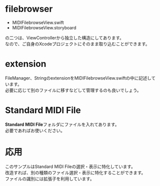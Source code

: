 # filebrowser
 
- MIDIFilebrowseView.swift
- MIDIFilebrowseView.storyboard

の二つは、ViewControllerから独立した構造にしてあります。  
なので、ご自身のXcodeプロジェクトにそのまま取り込むことができます。  

# extension
FileManager、StringのextensionをMIDIFilebrowseView.swiftの中に記述しています。  
必要に応じて別のファイルに移すなどして管理するのも良いでしょう。  

# Standard MIDI File
**Standard MIDI File**フォルダにファイルを入れてあります。  
必要であればお使いください。  

# 応用
このサンプルはStandard MIDI Fileの選択・表示に特化しています。  
改造すれば、別の種類のファイル選択・表示に特化することができます。  
ファイルの識別には拡張子を利用しています。 　
